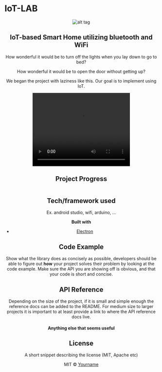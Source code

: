 # IoT-LAB
<center>

![alt tag](https://raw.githubusercontent.com/Seungyeup/IoT-LAB/master/NotImportant/iot.jpg)

## IoT-based Smart Home utilizing bluetooth and WiFi
How wonderful it would be to turn off the lights when you lay down to go to bed?

How wonderful it would be to open the door without getting up?

We began the project with laziness like this. Our goal is to implement using IoT.

<video width="320" height="240" controls>
  <source src="sample1.mp4" type="sample1/mp4">
</video>

## Project Progress
<a href="https://imgflip.com/gif/2hcdc3"><img src="https://i.imgflip.com/2hcdc3.gif" title=""/></a>
## Tech/framework used
Ex. android studio, wifi, arduino, ...

<b>Built with</b>
- [Electron](https://electron.atom.io)

## Code Example
Show what the library does as concisely as possible, developers should be able to figure out **how** your project solves their problem by looking at the code example. Make sure the API you are showing off is obvious, and that your code is short and concise.

## API Reference

Depending on the size of the project, if it is small and simple enough the reference docs can be added to the README. For medium size to larger projects it is important to at least provide a link to where the API reference docs live.

#### Anything else that seems useful

## License
A short snippet describing the license (MIT, Apache etc)

MIT © [Yourname]()
